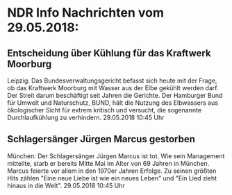 # NDR Info Nachrichten vom 29.05.2018:


## Entscheidung über Kühlung für das Kraftwerk Moorburg
Leipzig: Das Bundesverwaltungsgericht befasst sich heute mit der Frage, ob das Kraftwerk Moorburg mit Wasser aus der Elbe gekühlt werden darf. Der Streit darum beschäftigt seit Jahren die Gerichte. Der Hamburger Bund für Umwelt und Naturschutz, BUND, hält die Nutzung des Elbwassers aus ökologischer Sicht für extrem kritisch und versucht, die sogenannte Durchlaufkühlung zu verhindern. 29.05.2018 10:45 Uhr 

## Schlagersänger Jürgen Marcus gestorben
München: Der Schlagersänger Jürgen Marcus ist tot. Wie sein Management mitteilte, starb er bereits Mitte Mai im Alter von 69 Jahren in München. Marcus feierte vor allem in den 1970er Jahren Erfolge. Zu seinen größten Hits zählen "Eine neue Liebe ist wie ein neues Leben" und "Ein Lied zieht hinaus in die Welt". 29.05.2018 10:45 Uhr 

